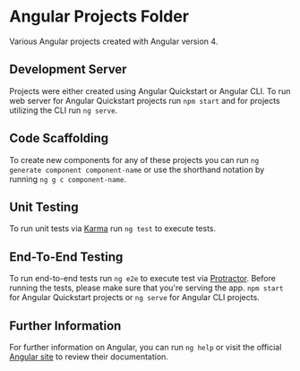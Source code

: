 # Angular Projects Folder
Various Angular projects created with Angular version 4.

## Development Server
Projects were either created using Angular Quickstart or Angular CLI. To run web server for Angular Quickstart projects run `npm start` and for projects utilizing the CLI run `ng serve`.

## Code Scaffolding
To create new components for any of these projects you can run `ng generate component component-name` or use the shorthand notation by running `ng g c component-name`. 

## Unit Testing
To run unit tests via [Karma](https://karma-runner.github.io/1.0/index.html) run `ng test` to execute tests.

## End-To-End Testing
To run end-to-end tests run `ng e2e` to execute test via [Protractor](http://www.protractortest.org/#/). Before running the tests, please make sure that you're serving the app. `npm start` for Angular Quickstart projects or `ng serve` for Angular CLI projects.

## Further Information
For further information on Angular, you can run `ng help` or visit the official [Angular site](https://angular.io/) to review their documentation.